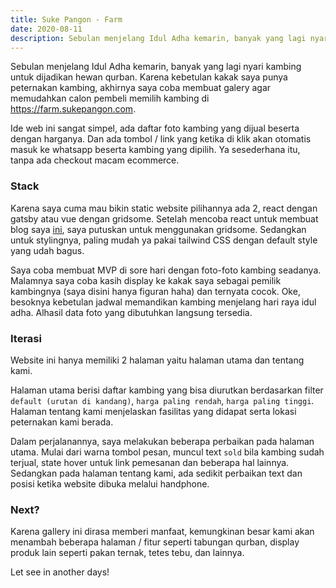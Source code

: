 ```yaml
---
title: Suke Pangon - Farm
date: 2020-08-11
description: Sebulan menjelang Idul Adha kemarin, banyak yang lagi nyari kambing untuk dijadikan hewan qurban. Karena kebetulan kakak saya punya peternakan kambing, akhirnya saya coba membuat galery agar memudahkan calon pembeli memilih kambing di https://farm.sukepangon.com
---
```


Sebulan menjelang Idul Adha kemarin, banyak yang lagi nyari kambing untuk dijadikan hewan qurban. Karena kebetulan kakak saya punya peternakan kambing, akhirnya saya coba membuat galery agar memudahkan calon pembeli memilih kambing di https://farm.sukepangon.com.

Ide web ini sangat simpel, ada daftar foto kambing yang dijual beserta dengan harganya. Dan ada tombol / link yang ketika di klik akan otomatis masuk ke whatsapp beserta kambing yang dipilih. Ya sesederhana itu, tanpa ada checkout macam ecommerce.

### Stack
Karena saya cuma mau bikin static website pilihannya ada 2, react dengan gatsby atau vue dengan gridsome. Setelah mencoba react untuk membuat blog saya [ini](https://jokosusilo.web.id), saya putuskan untuk menggunakan gridsome. Sedangkan untuk stylingnya, paling mudah ya pakai tailwind CSS dengan default style yang udah bagus.

Saya coba membuat MVP di sore hari dengan foto-foto kambing seadanya. Malamnya saya coba kasih display ke kakak saya sebagai pemilik kambingnya (saya disini hanya figuran haha) dan ternyata cocok. Oke, besoknya kebetulan jadwal memandikan kambing menjelang hari raya idul adha. Alhasil data foto yang dibutuhkan langsung tersedia.

### Iterasi
Website ini hanya memiliki 2 halaman yaitu halaman utama dan tentang kami.

Halaman utama berisi daftar kambing yang bisa diurutkan berdasarkan filter `default (urutan di kandang)`, `harga paling rendah`, `harga paling tinggi`. Halaman tentang kami menjelaskan fasilitas yang didapat serta lokasi peternakan kami berada.

Dalam perjalanannya, saya melakukan beberapa perbaikan pada halaman utama. Mulai dari warna tombol pesan, muncul text `sold` bila kambing sudah terjual, state hover untuk link pemesanan dan beberapa hal lainnya. Sedangkan pada halaman tentang kami, ada sedikit perbaikan text dan posisi ketika website dibuka melalui handphone.

### Next?
Karena gallery ini dirasa memberi manfaat, kemungkinan besar kami akan menambah beberapa halaman / fitur seperti tabungan qurban,  display produk lain seperti pakan ternak, tetes tebu, dan lainnya.

Let see in another days!
